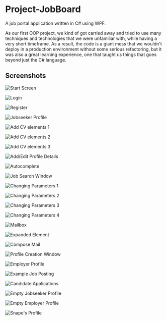 # Project-JobBoard
A job portal application written in C# using WPF.

As our first OOP project, we kind of got carried away and tried to use many techniques and technologies
that we were unfamiliar with, while having a very short timeframe. As a result, the code is a giant mess 
that we wouldn't deploy in a production environment without some serious refactoring, but it was also a 
great learning experience, one that taught us things that goes beyond just the C# language.

## Screenshots

![Start Screen](./screenshots/1.JPG)

![Login](./screenshots/2.JPG)

![Register](./screenshots/3.JPG)

![Jobseeker Profile](./screenshots/4.JPG)

![Add CV elements 1](./screenshots/5.JPG)

![Add CV elements 2](./screenshots/6.JPG)

![Add CV elements 3](./screenshots/7.JPG)

![Add/Edit Profile Details](./screenshots/8.JPG)

![Autocomplete](./screenshots/9.JPG)

![Job Search Window](./screenshots/10.JPG)

![Changing Parameters 1](./screenshots/11.JPG)

![Changing Parameters 2](./screenshots/12.JPG)

![Changing Parameters 3](./screenshots/13.JPG)

![Changing Parameters 4](./screenshots/14.JPG)

![Mailbox](./screenshots/15.JPG)

![Expanded Element](./screenshots/16.JPG)

![Compose Mail](./screenshots/17.JPG)

![Profile Creation Window](./screenshots/18.JPG)

![Employer Profile](./screenshots/19.JPG)

![Example Job Posting](./screenshots/20.JPG)

![Candidate Applications](./screenshots/21.JPG)

![Empty Jobseeker Profile](./screenshots/22.JPG)

![Empty Employer Profile](./screenshots/23.JPG)

![Snape's Profile](./screenshots/24.JPG)
